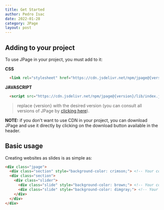 ```yaml
---
title: Get Started
author: Pedro Isac
date: 2022-01-28
category: JPage
layout: post
---
```


## Adding to your project
To use JPage in your project, you must add to it:

**CSS**
```html
  <link rel="stylesheet" href="https://cdn.jsdelivr.net/npm/jpage@{version}/lib/index.css"/>
```

**JAVASCRIPT**
```html
  <script src="https://cdn.jsdelivr.net/npm/jpage@{version}/lib/index.js" type="module"></script>
```

> replace {version} with the desired version (you can consult all versions of JPage by [clicking here](https://www.npmjs.com/package/jpage)).

**NOTE:** if you don't want to use CDN in your project, you can download JPage and use it directly by clicking on the download button available in the header.

## Basic usage
Creating websites as slides is as simple as:

```html
<div class="jpage">
  <div class="section" style="background-color: crimson;"> <!-- Your content --> </div>
  <div class="section">
    <div class="slider">
      <div class="slide" style="background-color: brown;"> <!-- Your content --> </div>
      <div class="slide" style="background-color: dimgray;"> <!-- Your content --> </div>
    </div>
  </div>
</div>
```